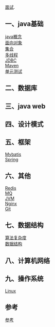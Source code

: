 [面试](https://github.com/LaPioggia/notebook/blob/gh-pages/base/%E9%9D%A2%E8%AF%95%E5%9F%BA%E7%A1%80.md).
## 一、java基础
[java概念](https://github.com/LaPioggia/notebook/blob/gh-pages/java/java概念.md)<br/>
[面向对象](https://github.com/LaPioggia/notebook/blob/gh-pages/java/面向对象.md)<br/>
[集合](https://github.com/LaPioggia/notebook/blob/gh-pages/java/集合.md)<br/>
[多线程](https://github.com/LaPioggia/notebook/blob/gh-pages/java/多线程.md)<br/>
[JDBC](https://github.com/LaPioggia/notebook/blob/gh-pages/java/JDBC.md)<br/>
[Maven](https://github.com/LaPioggia/notebook/blob/gh-pages/java/maven.md)<br/>
[单元测试](https://github.com/LaPioggia/notebook/blob/gh-pages/java/单元测试.md)<br/>
## 二、数据库
## 三、java web
## 四、设计模式
## 五、框架
[Mybatis](https://github.com/LaPioggia/notebook/blob/gh-pages/框架/Mybatis.md)<br/>
[Spring](https://github.com/LaPioggia/notebook/blob/gh-pages/框架/Spring.md)<br/>
## 六、其他
[Redis](https://github.com/LaPioggia/notebook/blob/gh-pages/框架/Redis.md)<br/>
[MQ](https://github.com/LaPioggia/notebook/blob/gh-pages/框架/MQ.md)<br/>
[JVM](https://github.com/LaPioggia/notebook/blob/gh-pages/框架/JVM.md)<br/>
[Nginx](https://github.com/LaPioggia/notebook/blob/gh-pages/框架/Nginx.md)<br/>
[Git](https://github.com/LaPioggia/notebook/blob/gh-pages/框架/Git.md)<br/>
## 七、数据结构
[算法复杂度](https://github.com/LaPioggia/notebook/blob/gh-pages/数据结构与算法/算法复杂度.md)<br/>
[数据结构](https://github.com/LaPioggia/notebook/blob/gh-pages/数据结构与算法/数据结构.md)<br/>
## 八、计算机网络
## 九、操作系统
[Linux](https://github.com/LaPioggia/notebook/blob/gh-pages/数据结构与算法/Linux.md)<br/>
## 参考 
[参考](https://github.com/LaPioggia/notebook/blob/gh-pages/参考.md)<br/>

